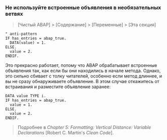### Не используйте встроенные объявления в необязательных ветвях

> [Чистый ABAP] > [Содержание] > [Переменные] > [Эта секция]

```ABAP
" anti-pattern
IF has_entries = abap_true.
  DATA(value) = 1.
ELSE.
  value = 2.
ENDIF.
```

Это прекрасно работает, потому что ABAP обрабатывает встроенные объявления так, как если бы они находились в начале метода.
Однако, это сильно сбивает с толку читателей,
особенно если метод длиннее, и вы не сразу обнаруживаете объявление.
В этом случае откажитесь от встраивания и разместите объявление заранее:

```ABAP
DATA value TYPE i.
IF has_entries = abap_true.
  value = 1.
ELSE.
  value = 2.
ENDIF.
```

> Подробнее в _Chapter 5: Formatting: Vertical Distance: Variable Declarations_ [Robert C. Martin's _Clean Code_].